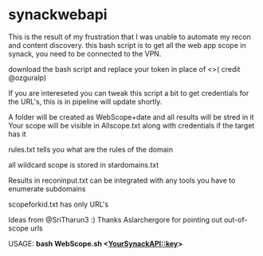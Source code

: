 # synackwebapi
This is the result of my frustration that I was unable to automate my recon and content discovery.
this bash script is to get all the web app scope in synack, you need to be connected to the VPN.

download the bash script and replace your token in place of <<token>>( credit @ozguralp)

If you are intereseted you can tweak this script a bit to get credentials for the URL's, this is in pipeline will update shortly.

A folder will be created as WebScope+date and all results will be stred in it 
Your scope will be visible in Allscope.txt along with credentials if the target has it

rules.txt tells you what are the rules of the domain

all wildcard scope is stored in stardomains.txt

Results in reconinput.txt can be integrated with any tools you have to enumerate subdomains

scopeforkid.txt has only URL's

Ideas from @SriTharun3 :)
Thanks Aslarchergore for pointing out out-of-scope urls


USAGE:
**bash WebScope.sh <<YourSynackAPI::key>>**
